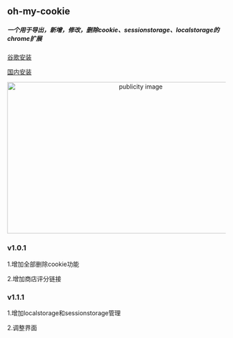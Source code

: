 ## oh-my-cookie
##### 一个用于导出，新增，修改，删除cookie、sessionstorage、localstorage的chrome扩展

[谷歌安装](https://chrome.google.com/webstore/detail/ohmycookie/edkfjjgklckogiepbhmmdlaohebiaigm?hl=zh-CN) 

[国内安装](https://www.chromefor.com/ohmycookie_v1-1-1/)
<div style='text-align:center;'><img width='600px' height='350px;' src='https://raw.githubusercontent.com/llqi/oh-my-cookie/master/publicity.png' alt='publicity image'/></div>

### v1.0.1
1.增加全部删除cookie功能 

2.增加商店评分链接

### v1.1.1
1.增加localstorage和sessionstorage管理

2.调整界面